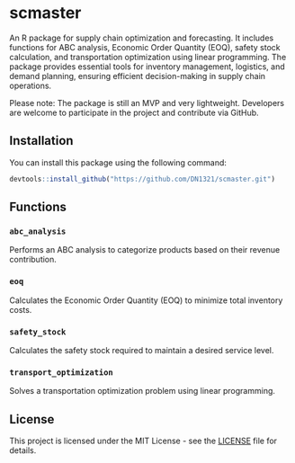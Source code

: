 # scmaster
  An R package for supply chain optimization and forecasting.
  It includes functions for ABC analysis, Economic Order Quantity (EOQ),
  safety stock calculation, and transportation optimization using linear programming.
  The package provides essential tools for inventory management, logistics,
  and demand planning, ensuring efficient decision-making in supply chain operations.

  Please note: The package is still an MVP and very lightweight. Developers are welcome to participate in the project and contribute      via GitHub.

## Installation

You can install this package using the following command:

```R
devtools::install_github("https://github.com/DN1321/scmaster.git")
```

## Functions

### `abc_analysis`

Performs an ABC analysis to categorize products based on their revenue contribution.

### `eoq`

Calculates the Economic Order Quantity (EOQ) to minimize total inventory costs.

### `safety_stock`

Calculates the safety stock required to maintain a desired service level.

### `transport_optimization`

Solves a transportation optimization problem using linear programming.

## License

This project is licensed under the MIT License - see the [LICENSE](LICENSE) file for details.
